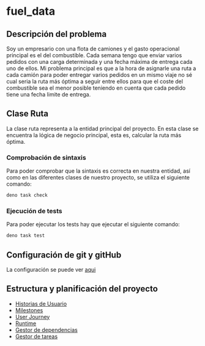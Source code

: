 # fuel_data

## Descripción del problema

Soy un empresario con una flota de camiones y el gasto operacional principal es el del combustible. Cada semana tengo que enviar varios pedidos con una carga determinada y una fecha máxima de entrega cada uno de ellos. Mi problema principal es que a la hora de asignarle una ruta a cada camión para poder entregar varios pedidos en un mismo viaje no sé cual seria la ruta más óptima a seguir entre ellos para que el coste del combustible sea el menor posible teniendo en cuenta que cada pedido tiene una fecha limite de entrega.

## Clase Ruta

La clase ruta representa a la entidad principal del proyecto. En esta clase se
encuentra la lógica de negocio principal, esta es, calcular la ruta más óptima.

### Comprobación de sintaxis

Para poder comprobar que la sintaxis es correcta en nuestra entidad, así como en
las diferentes clases de nuestro proyecto, se utiliza el siguiente comando:

```bash
deno task check
```

### Ejecución de tests

Para poder ejecutar los tests hay que ejecutar el siguiente comando:

```bash
deno task test
```

## Configuración de git y gitHub

La configuración se puede ver [aqui](/doc/configuracion_gitHub.md)

## Estructura y planificación del proyecto

- [Historias de Usuario](/doc/historias_usuario.md)
- [Milestones](/doc/milestones.md)
- [User Journey](/doc/user_journey.md)
- [Runtime](/doc/runtime.md)
- [Gestor de dependencias](/doc/gestor_dependencias.md)
- [Gestor de tareas](/doc/gestor_tareas.md)
